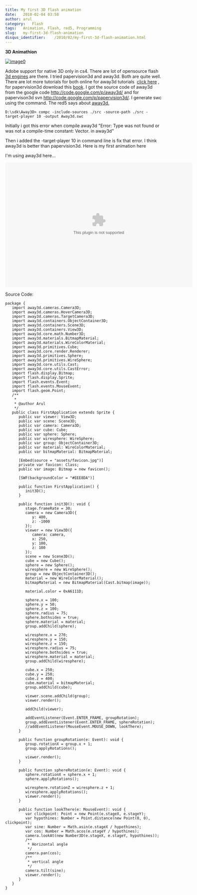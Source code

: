 ```yaml
---
title: My first 3D flash animation
date:   2010-02-04 03:58
author: arul
category:   Flash
tags:   Animation, Flash, red5, Programming
slug:   my-first-3d-flash-animation
disqus_identifier:    /2010/02/my-first-3d-flash-animation.html
---
```


**3D Animathion**

[![image0](http://1.bp.blogspot.com/_X5tq9y9xv2s/S2sZE9RI5AI/AAAAAAAAALA/sKwq2ehHqto/s400/away3d+example.jpg)](http://1.bp.blogspot.com/_X5tq9y9xv2s/S2sZE9RI5AI/AAAAAAAAALA/sKwq2ehHqto/s1600-h/away3d+example.jpg)

Adobe support for native 3D only in cs4. There are lot of opensource
flash [3d
engines](http://flashenabledblog.com/2008/04/17/flash-3d-list-update/)
are there. I tried papervision3d and away3d. Both are quite well. There
are lot more tutorials for both online for away3d tutorials  [click
here](http://away3d.com/tutorials) , for papervision3d download this
[book](http://www.packtpub.com/article/3d-vector-drawing-and-text-papervision3d-part1).
I got the source code of away3d from the google code
<http://code.google.com/p/away3d/> and for papervison3d svn
<http://code.google.com/p/papervision3d/>. I generate swc using the
command. The red5 says about [away3d.](http://osflash.org/away3d)

``` text
D:\sdk\Away3D> compc -include-sources ./src -source-path ./src -target-player 10 -output Away3d.swc
```

Initially i got this error when compile away3d \"Error: Type was not
found or was not a compile-time constant: Vector. in away3d\"

Then i added the -target-player 10 in command line is fix that error. I
think away3d is better than papervision3d. Here is my first animation
here

I\'m using away3d here\...

<embed src="http://files.arulraj.net/code/flash/away3d/away3d.swf" width="600" height="400">
</embed>

Source Code:

``` as3
package {
   import away3d.cameras.Camera3D;
   import away3d.cameras.HoverCamera3D;
   import away3d.cameras.TargetCamera3D;
   import away3d.containers.ObjectContainer3D;
   import away3d.containers.Scene3D;
   import away3d.containers.View3D;
   import away3d.core.math.Number3D;
   import away3d.materials.BitmapMaterial;
   import away3d.materials.WireColorMaterial;
   import away3d.primitives.Cube;
   import away3d.core.render.Renderer;
   import away3d.primitives.Sphere;
   import away3d.primitives.WireSphere;
   import away3d.core.utils.Cast;
   import away3d.core.utils.CastError;
   import flash.display.Bitmap;
   import flash.display.Sprite;
   import flash.events.Event;
   import flash.events.MouseEvent;
   import flash.geom.Point;
   /**
    *
    * @author Arul
    */
   public class FirstApplication extends Sprite {
      public var viewer: View3D;
      public var scene: Scene3D;
      public var camera: Camera3D;
      public var cube: Cube;
      public var sphere: Sphere;
      public var wiresphere: WireSphere;
      public var group: ObjectContainer3D;
      public var material: WireColorMaterial;
      public var bitmapMaterial: BitmapMaterial;

      [Embed(source = "assets/favicon.jpg")]
      private var favicon: Class;
      public var image: Bitmap = new favicon();

      [SWF(backgroundColor = "#EEE8DA")]

      public function FirstApplication() {
         init3D();
      }

      public function init3D(): void {
         stage.frameRate = 30;
         camera = new Camera3D({
            y: 400,
            z: -1000
         });
         viewer = new View3D({
            camera: camera,
            x: 250,
            y: 100,
            z: 100
         });
         scene = new Scene3D();
         cube = new Cube();
         sphere = new Sphere();
         wiresphere = new WireSphere();
         group = new ObjectContainer3D();
         material = new WireColorMaterial();
         bitmapMaterial = new BitmapMaterial(Cast.bitmap(image));

         material.color = 0xA6111D;

         sphere.x = 100;
         sphere.y = 50;
         sphere.z = 100;
         sphere.radius = 75;
         sphere.bothsides = true;
         sphere.material = material;
         group.addChild(sphere);

         wiresphere.x = 270;
         wiresphere.y = 150;
         wiresphere.z = 150;
         wiresphere.radius = 75;
         wiresphere.bothsides = true;
         wiresphere.material = material;
         group.addChild(wiresphere);

         cube.x = 250;
         cube.y = 250;
         cube.z = 400;
         cube.material = bitmapMaterial;
         group.addChild(cube);

         viewer.scene.addChild(group);
         viewer.render();

         addChild(viewer);

         addEventListener(Event.ENTER_FRAME, groupRotation);
         group.addEventListener(Event.ENTER_FRAME, sphereRotation);
         //addEventListener(MouseEvent.MOUSE_DOWN, lookThere);
      }

      public function groupRotation(e: Event): void {
         group.rotationX = group.x + 1;
         group.applyRotations();

         viewer.render();
      }

      public function sphereRotation(e: Event): void {
         sphere.rotationX = sphere.x + 1;
         sphere.applyRotations();

         wiresphere.rotationZ = wiresphere.z + 1;
         wiresphere.applyRotations();
         viewer.render();
      }

      public function lookThere(e: MouseEvent): void {
         var clickpoint: Point = new Point(e.stageX, e.stageY);
         var hypothines: Number = Point.distance(new Point(0, 0), clickpoint);
         var sine: Number = Math.asin(e.stageX / hypothines);
         var cos: Number = Math.acos(e.stageY / hypothines);
         camera.lookAt(new Number3D(e.stageX, e.stageY, hypothines));
         /**
          * Horizontal angle
          */
         camera.pan(cos);
         /**
          * vertical angle
          */
         camera.tilt(sine);
         viewer.render();
      }
   }
}
```

